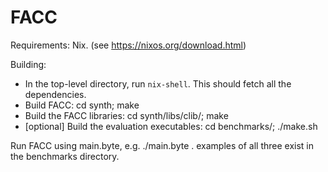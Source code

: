# FACC

Requirements: Nix. (see https://nixos.org/download.html)

Building:
- In the top-level directory, run `nix-shell`.  This should fetch all the dependencies.
- Build FACC: cd synth; make
- Build the FACC libraries: cd synth/libs/clib/; make
- [optional] Build the evaluation executables: cd benchmarks/; ./make.sh

Run FACC using main.byte, e.g. ./main.byte <compile settings file> <io specification> <api specification>.  examples of all three exist in the benchmarks directory.
